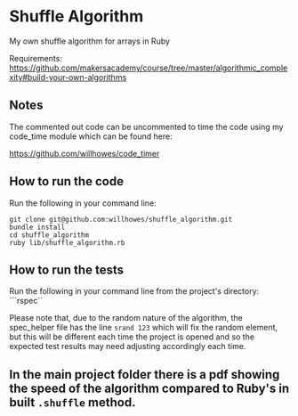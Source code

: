 # Shuffle Algorithm

My own shuffle algorithm for arrays in Ruby

Requirements: https://github.com/makersacademy/course/tree/master/algorithmic_complexity#build-your-own-algorithms

## Notes
The commented out code can be uncommented to time the code using my code_time module which can be found here:

https://github.com/willhowes/code_timer

## How to run the code
Run the following in your command line:
```
git clone git@github.com:willhowes/shuffle_algorithm.git
bundle install
cd shuffle_algorithm
ruby lib/shuffle_algorithm.rb
```

## How to run the tests
Run the following in your command line from the project's directory:
```rspec``

Please note that, due to the random nature of the algorithm, the spec_helper file has the line ```srand 123``` which will fix the random element, but this will be different each time the project is opened and so the expected test results may need adjusting accordingly each time.

## In the main project folder there is a pdf showing the speed of the algorithm compared to Ruby's in built ```.shuffle``` method.  
